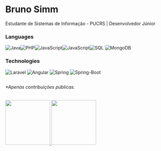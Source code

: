 # Bruno Simm
Estudante de Sistemas de Informação - PUCRS | Desenvolvedor Júnior


### Languages

 ![Java](https://img.shields.io/badge/-Java-000?&logo=java)![PHP](https://img.shields.io/badge/-PHP-000?&logo=PHP)![JavaScript](https://img.shields.io/badge/-TypeScript-000?&logo=TypeScript)![JavaScript](https://img.shields.io/badge/-JavaScript-000?&logo=JavaScript)![SQL](https://img.shields.io/badge/-SQL-000?&logo=MySQL) ![MongoDB](https://img.shields.io/badge/MongoDB-white?style=for-the-badge&logo=mongodb&logoColor=4EA94B)
 
### Technologies
![Laravel](https://img.shields.io/badge/-Laravel-000?&logo=Laravel) ![Angular](https://img.shields.io/badge/-Angular-000?&logo=Angular&logoColor=red) ![Spring](https://img.shields.io/badge/Spring-6DB33F?style=for-the-badge&logo=spring&logoColor=white) ![Spring-Boot](https://img.shields.io/badge/Spring_Boot-F2F4F9?style=for-the-badge&logo=spring-boot) 

## 
###### *Apenas contribuições públicas.
<a href="https://www.adamalston.com/">
  <img height="140px" src="https://github-readme-stats.vercel.app/api?username=brunosimm&hide_title=false&hide_border=true&show_icons=true&include_all_commits=true&count_private=true&line_height=25&theme=dark" />
  <img height="140px" src="https://github-readme-stats.vercel.app/api/top-langs/?username=brunosimm&hide=html,css,scss,handlebars,hack,nunjucks,blade&hide_title=false&hide_border=true&layout=compact&langs_count=5&theme=dark" />
</a>

